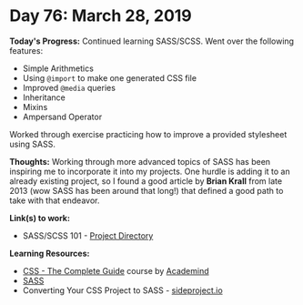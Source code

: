 # Day 76: March 28, 2019

**Today's Progress:** Continued learning SASS/SCSS. Went over the following features:
* Simple Arithmetics
* Using `@import` to make one generated CSS file
* Improved `@media` queries
* Inheritance
* Mixins
* Ampersand Operator

Worked through exercise practicing how to improve a provided stylesheet using SASS.

**Thoughts:** Working through more advanced topics of SASS has been inspiring me to incorporate it into my projects. One hurdle is adding it to an already existing project, so I found a good article by **Brian Krall** from late 2013 (wow SASS has been around that long!) that defined a good path to take with that endeavor.

**Link(s) to work:**
* SASS/SCSS 101 - [Project Directory](../work/css/sass-101)

**Learning Resources:**
* [CSS - The Complete Guide](https://www.udemy.com/css-the-complete-guide-incl-flexbox-grid-sass/) course by [Academind](https://www.academind.com/)
* [SASS](https://sass-lang.com/)
* Converting Your CSS Project to SASS - [sideproject.io](http://sideproject.io/converting-your-css-project-to-sass/)